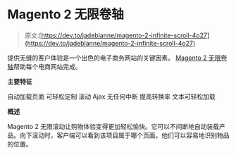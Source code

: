 # Magento 2 无限卷轴

> 原文:[https://dev.to/jadeblanne/magento-2-infinite-scroll-4o27](https://dev.to/jadeblanne/magento-2-infinite-scroll-4o27)

提供无缝的客户体验是一个出色的电子商务网站的关键因素。 [Magento 2 无限卷轴](https://www.mageants.com/infinite-scroll-for-magento-2.html)帮助每个电商网站完成。

**主要特征**

自动加载页面
可轻松定制
滚动 Ajax 无任何中断
提高转换率
文本可轻松加载

**概述**

Magento 2 无限滚动让购物体验变得更加轻松愉快。它可以不间断地自动装载产品。向下滚动时，客户端可以看到该项目属于哪个页面。他们可以容易地识别物品的位置。